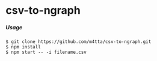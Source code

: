 # csv-to-ngraph

##### Usage
    $ git clone https://github.com/m4tta/csv-to-ngraph.git
    $ npm install
    $ npm start -- -i filename.csv
